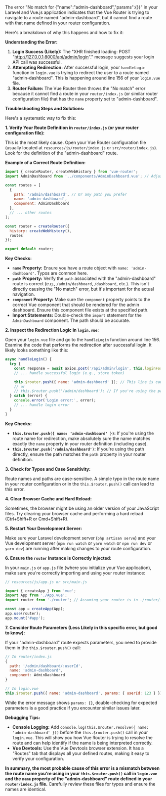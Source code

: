 The error "No match for {"name":"admin-dashboard","params":{}}" in your Laravel and Vue.js application indicates that the Vue Router is trying to navigate to a route named "admin-dashboard", but it cannot find a route with that name defined in your router configuration.

Here's a breakdown of why this happens and how to fix it:

**Understanding the Error:**

1. **Login Success (Likely):** The "XHR finished loading: POST "http://127.0.0.1:8000/api/admin/login"." message suggests your login API call was successful.
2. **Attempting Redirection:** After successful login, your `handleLogin` function in `login.vue` is trying to redirect the user to a route named "admin-dashboard". This is happening around line 156 of your `login.vue` file.
3. **Router Failure:** The Vue Router then throws the "No match" error because it cannot find a route in your `router/index.js` (or similar router configuration file) that has the `name` property set to "admin-dashboard".

**Troubleshooting Steps and Solutions:**

Here's a systematic way to fix this:

**1. Verify Your Route Definition in `router/index.js` (or your router configuration file):**

   This is the most likely cause. Open your Vue Router configuration file (usually located at `resources/js/router/index.js` or `src/router/index.js`). Look for the definition of the "admin-dashboard" route.

   **Example of a Correct Route Definition:**

   ```javascript
   import { createRouter, createWebHistory } from 'vue-router';
   import AdminDashboard from '../components/AdminDashboard.vue'; // Adjust path as needed

   const routes = [
     {
       path: '/admin/dashboard', // Or any path you prefer
       name: 'admin-dashboard',
       component: AdminDashboard
     },
     // ... other routes
   ];

   const router = createRouter({
     history: createWebHistory(),
     routes
   });

   export default router;
   ```

   **Key Checks:**

   * **`name` Property:** Ensure you have a route object with `name: 'admin-dashboard'`. Typos are common here.
   * **`path` Property:**  Verify the `path` associated with the "admin-dashboard" route is correct (e.g., `/admin/dashboard`, `/dashboard`, etc.). This isn't directly causing the "No match" error, but it's important for the actual navigation.
   * **`component` Property:** Make sure the `component` property points to the correct Vue component that should be rendered for the admin dashboard. Ensure this component file exists at the specified path.
   * **Import Statements:**  Double-check the `import` statement for the `AdminDashboard` component. The path should be accurate.

**2. Inspect the Redirection Logic in `login.vue`:**

   Open your `login.vue` file and go to the `handleLogin` function around line 156. Examine the code that performs the redirection after successful login. It likely looks something like this:

   ```javascript
   async handleLogin() {
     try {
       const response = await axios.post('/api/admin/login', this.loginForm);
       // ... handle successful login (e.g., store token)

       this.$router.push({ name: 'admin-dashboard' }); // This line is causing the error
       // or
       // this.$router.push('/admin/dashboard'); // If you're using the path
     } catch (error) {
       console.error('Login error:', error);
       // ... handle login error
     }
   }
   ```

   **Key Checks:**

   * **`this.$router.push({ name: 'admin-dashboard' })`:**  If you're using the route name for redirection, make absolutely sure the name matches exactly the `name` property in your router definition (including case).
   * **`this.$router.push('/admin/dashboard')`:** If you're using the path directly, ensure the path matches the `path` property in your router definition.

**3. Check for Typos and Case Sensitivity:**

   Route names and paths are case-sensitive. A simple typo in the route name in your router configuration or in the `this.$router.push()` call can lead to this error.

**4. Clear Browser Cache and Hard Reload:**

   Sometimes, the browser might be using an older version of your JavaScript files. Try clearing your browser cache and performing a hard reload (Ctrl+Shift+R or Cmd+Shift+R).

**5. Restart Your Development Server:**

   Make sure your Laravel development server (`php artisan serve`) and your Vue development server (`npm run watch` or `yarn watch` or `npm run dev` or `yarn dev`) are running after making changes to your route configuration.

**6. Ensure the `router` Instance is Correctly Injected:**

   In your `main.js` or `app.js` file (where you initialize your Vue application), make sure you're correctly importing and using your router instance:

   ```javascript
   // resources/js/app.js or src/main.js

   import { createApp } from 'vue';
   import App from './App.vue';
   import router from './router'; // Assuming your router is in ./router/index.js

   const app = createApp(App);
   app.use(router);
   app.mount('#app');
   ```

**7. Consider Route Parameters (Less Likely in this specific error, but good to know):**

   If your "admin-dashboard" route expects parameters, you need to provide them in the `this.$router.push()` call:

   ```javascript
   // In router/index.js
   {
     path: '/admin/dashboard/:userId',
     name: 'admin-dashboard',
     component: AdminDashboard
   }

   // In login.vue
   this.$router.push({ name: 'admin-dashboard', params: { userId: 123 } });
   ```

   While the error message shows `params: {}`, double-checking for expected parameters is a good practice if you encounter similar issues later.

**Debugging Tips:**

* **Console Logging:** Add `console.log(this.$router.resolve({ name: 'admin-dashboard' }))` before the `this.$router.push()` call in your `login.vue`. This will show you how Vue Router is trying to resolve the route and can help identify if the name is being interpreted correctly.
* **Vue Devtools:** Use the Vue Devtools browser extension. It has a "Routes" tab that displays all your defined routes, making it easy to verify your configuration.

**In summary, the most probable cause of this error is a mismatch between the route name you're using in your `this.$router.push()` call in `login.vue` and the `name` property of the "admin-dashboard" route defined in your `router/index.js` file.** Carefully review these files for typos and ensure the names are identical.
